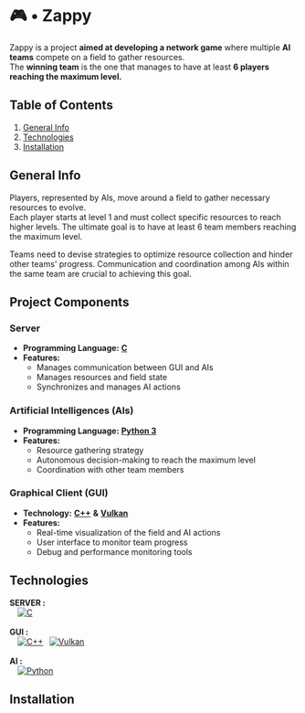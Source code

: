 # 🎮 • Zappy

Zappy is a project **aimed at developing a network game** where multiple **AI teams** compete on a field to gather resources.<br>
The **winning team** is the one that manages to have at least **6 players reaching the maximum level.**

## Table of Contents

1. [General Info](#general-info)
2. [Technologies](#technologies)
3. [Installation](#installation)

## General Info

Players, represented by AIs, move around a field to gather necessary resources to evolve.<br>
Each player starts at level 1 and must collect specific resources to reach higher levels. The ultimate goal is to have at least 6 team members reaching the maximum level.

Teams need to devise strategies to optimize resource collection and hinder other teams' progress. Communication and coordination among AIs within the same team are crucial to achieving this goal.

## Project Components

### Server
- **Programming Language:** [**C**](https://fr.wikipedia.org/wiki/C_(langage))
- **Features:**
  - Manages communication between GUI and AIs
  - Manages resources and field state
  - Synchronizes and manages AI actions

### Artificial Intelligences (AIs)
- **Programming Language:** [**Python 3**](https://docs.python.org/3/)
- **Features:**
  - Resource gathering strategy
  - Autonomous decision-making to reach the maximum level
  - Coordination with other team members

### Graphical Client (GUI)
- **Technology:** [**C++**](https://fr.wikipedia.org/wiki/C%2B%2B) **&** [**Vulkan**](https://www.vulkan.org/learn)
- **Features:**
  - Real-time visualization of the field and AI actions
  - User interface to monitor team progress
  - Debug and performance monitoring tools

## Technologies

**SERVER :**<br>
&emsp;[![C](https://img.shields.io/badge/C-logo?style=for-the-badge&logo=C&logoColor=white&color=%23A8B9CC)](https://fr.wikipedia.org/wiki/C_(langage))<br><br>
**GUI :**<br>
&emsp;[![C++](https://img.shields.io/badge/C%2B%2B-logo?style=for-the-badge&logo=C%2B%2B&logoColor=white&color=%2300599C)](https://fr.wikipedia.org/wiki/C%2B%2B)
&ensp;[![Vulkan](https://img.shields.io/badge/vulkan-logo?style=for-the-badge&logo=Vulkan&logoColor=white&color=%23AC162C)](https://www.vulkan.org/learn)<br><br>
**AI :**<br>
&emsp;[![Python](https://img.shields.io/badge/python-logo?style=for-the-badge&logo=Python&logoColor=white&color=%233776AB)](https://docs.python.org/3/)

## Installation


